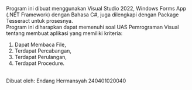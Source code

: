 Program ini dibuat menggunakan Visual Studio 2022, Windows Forms App (.NET Framework) dengan Bahasa C#, juga dilengkapi dengan Package Tesseract untuk prosesnya. 
<br>Program ini diharapkan dapat memenuhi soal UAS Pemrograman Visual tentang membuat aplikasi yang memiliki kriteria:</br> 
1. Dapat Membaca File,
2. Terdapat Percabangan,
3. Terdapat Perulangan,
4. Terdapat Procedure.

<br>Dibuat oleh: Endang Hermansyah 240401020040</br> 
